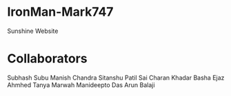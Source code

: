 IronMan-Mark747
===============

Sunshine Website



Collaborators
======================
Subhash Subu
Manish Chandra
Sitanshu Patil
Sai Charan
Khadar Basha
Ejaz Ahmhed
Tanya Marwah
Manideepto Das
Arun Balaji
